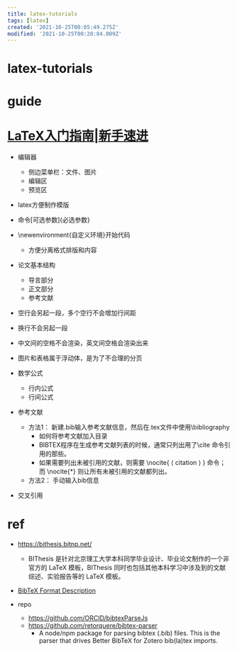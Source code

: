 ```yaml
---
title: latex-tutorials
tags: [latex]
created: '2021-10-25T00:05:49.275Z'
modified: '2021-10-25T00:20:04.009Z'
---
```


# latex-tutorials

# guide

# [LaTeX入门指南|新手速进](https://www.zhihu.com/zvideo/1421078748670566400)
- 编辑器
  - 侧边菜单栏：文件、图片
  - 编辑区
  - 预览区

- latex方便制作模版

- 命令[可选参数]{必选参数}
- \newenvironment{自定义环境}开始代码
  - 方便分离格式排版和内容

- 论文基本结构
  - 导言部分
  - 正文部分
  - 参考文献

- 空行会另起一段，多个空行不会增加行间距
- 换行不会另起一段
- 中文间的空格不会渲染，英文间空格会渲染出来

- 图片和表格属于浮动体，是为了不合理的分页

- 数学公式
  - 行内公式
  - 行间公式

- 参考文献 
  - 方法1： 新建.bib输入参考文献信息，然后在.tex文件中使用\bibliography
    - 如何将参考文献加入目录
    - BIBTEX程序在生成参考文献列表的时候，通常只列出用了\cite 命令引用的那些。
    - 如果需要列出未被引用的文献，则需要 \nocite{ ⟨ citation ⟩ } 命令； 而 \nocite{*} 则让所有未被引用的文献都列出。
  - 方法2： 手动输入bib信息

- 交叉引用
# ref
- https://bithesis.bitnp.net/
  - BIThesis 是针对北京理工大学本科同学毕业设计、毕业论文制作的一个非官方的 LaTeX 模板，BIThesis 同时也包括其他本科学习中涉及到的文献综述、实验报告等的 LaTeX 模板。

- [BibTeX Format Description](http://www.bibtex.org/Format/)

- repo
  - https://github.com/ORCID/bibtexParseJs
  - https://github.com/retorquere/bibtex-parser
    - A node/npm package for parsing bibtex (.bib) files. This is the parser that drives Better BibTeX for Zotero bib(la)tex imports.
